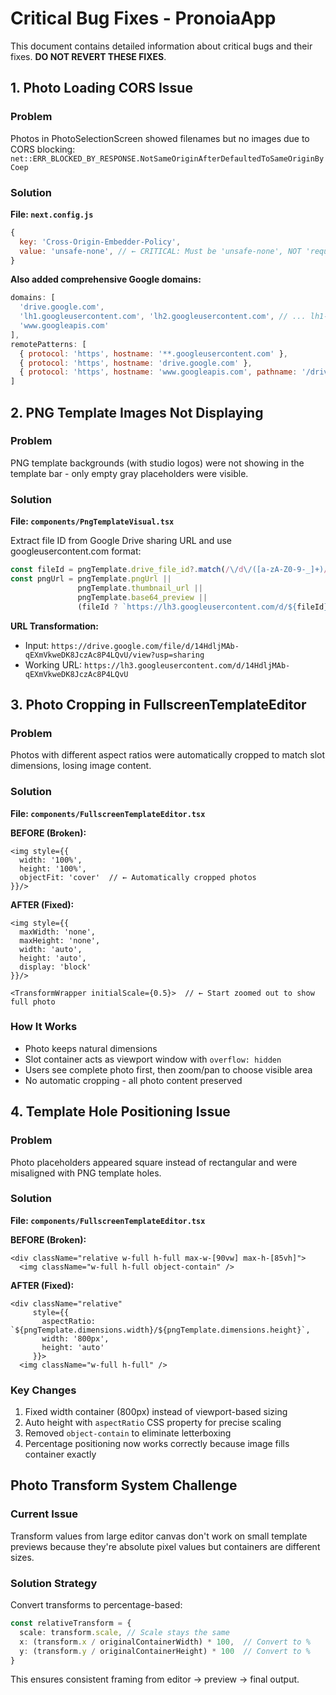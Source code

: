 # Critical Bug Fixes - PronoiaApp

This document contains detailed information about critical bugs and their fixes. **DO NOT REVERT THESE FIXES**.

## 1. Photo Loading CORS Issue

### Problem
Photos in PhotoSelectionScreen showed filenames but no images due to CORS blocking: `net::ERR_BLOCKED_BY_RESPONSE.NotSameOriginAfterDefaultedToSameOriginByCoep`

### Solution
**File: `next.config.js`**
```javascript
{
  key: 'Cross-Origin-Embedder-Policy',
  value: 'unsafe-none', // ← CRITICAL: Must be 'unsafe-none', NOT 'require-corp'
}
```

**Also added comprehensive Google domains:**
```javascript
domains: [
  'drive.google.com', 
  'lh1.googleusercontent.com', 'lh2.googleusercontent.com', // ... lh1-lh9
  'www.googleapis.com'
],
remotePatterns: [
  { protocol: 'https', hostname: '**.googleusercontent.com' },
  { protocol: 'https', hostname: 'drive.google.com' },
  { protocol: 'https', hostname: 'www.googleapis.com', pathname: '/drive/**' }
]
```

## 2. PNG Template Images Not Displaying

### Problem
PNG template backgrounds (with studio logos) were not showing in the template bar - only empty gray placeholders were visible.

### Solution
**File: `components/PngTemplateVisual.tsx`**

Extract file ID from Google Drive sharing URL and use googleusercontent.com format:

```typescript
const fileId = pngTemplate.drive_file_id?.match(/\/d\/([a-zA-Z0-9-_]+)/)?.[1];
const pngUrl = pngTemplate.pngUrl || 
               pngTemplate.thumbnail_url || 
               pngTemplate.base64_preview ||
               (fileId ? `https://lh3.googleusercontent.com/d/${fileId}` : null);
```

**URL Transformation:**
- Input: `https://drive.google.com/file/d/14HdljMAb-qEXmVkweDK8JczAc8P4LQvU/view?usp=sharing`
- Working URL: `https://lh3.googleusercontent.com/d/14HdljMAb-qEXmVkweDK8JczAc8P4LQvU`

## 3. Photo Cropping in FullscreenTemplateEditor

### Problem
Photos with different aspect ratios were automatically cropped to match slot dimensions, losing image content.

### Solution
**File: `components/FullscreenTemplateEditor.tsx`**

**BEFORE (Broken):**
```tsx
<img style={{ 
  width: '100%',
  height: '100%', 
  objectFit: 'cover'  // ← Automatically cropped photos
}}/>
```

**AFTER (Fixed):**
```tsx
<img style={{ 
  maxWidth: 'none',
  maxHeight: 'none',
  width: 'auto',
  height: 'auto',
  display: 'block'
}}/>

<TransformWrapper initialScale={0.5}>  // ← Start zoomed out to show full photo
```

### How It Works
- Photo keeps natural dimensions
- Slot container acts as viewport window with `overflow: hidden`
- Users see complete photo first, then zoom/pan to choose visible area
- No automatic cropping - all photo content preserved

## 4. Template Hole Positioning Issue

### Problem
Photo placeholders appeared square instead of rectangular and were misaligned with PNG template holes.

### Solution
**File: `components/FullscreenTemplateEditor.tsx`**

**BEFORE (Broken):**
```tsx
<div className="relative w-full h-full max-w-[90vw] max-h-[85vh]">
  <img className="w-full h-full object-contain" />
```

**AFTER (Fixed):**
```tsx
<div className="relative" 
     style={{ 
       aspectRatio: `${pngTemplate.dimensions.width}/${pngTemplate.dimensions.height}`,
       width: '800px',
       height: 'auto'
     }}>
  <img className="w-full h-full" />
```

### Key Changes
1. Fixed width container (800px) instead of viewport-based sizing
2. Auto height with `aspectRatio` CSS property for precise scaling
3. Removed `object-contain` to eliminate letterboxing
4. Percentage positioning now works correctly because image fills container exactly

## Photo Transform System Challenge

### Current Issue
Transform values from large editor canvas don't work on small template previews because they're absolute pixel values but containers are different sizes.

### Solution Strategy
Convert transforms to percentage-based:

```typescript
const relativeTransform = {
  scale: transform.scale, // Scale stays the same
  x: (transform.x / originalContainerWidth) * 100,  // Convert to %
  y: (transform.y / originalContainerHeight) * 100  // Convert to %
}
```

This ensures consistent framing from editor → preview → final output.